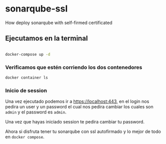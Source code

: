 # sonarqube-ssl

How deploy sonarqube with self-firmed certificated

## Ejecutamos en la terminal

```bash

docker-compose up -d

```

### Verificamos que estén corriendo los dos contenedores

```bash
docker container ls
```

### Inicio de session

Una vez ejecutado podemos ir a <https://localhost:443>, en el login nos pedira un user y un password el cual nos pedira cambiar los cuales son `admin` y el password es `admin`.

Una vez que hayas iniciado session te pedira cambiar tu password.

Ahora si disfruta tener tu sonarqube con ssl autofirmado y lo mejor de todo en `docker compose`.
